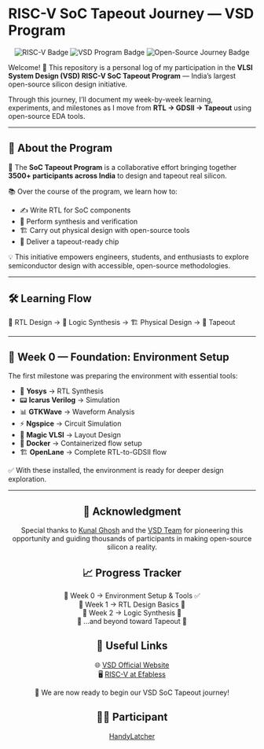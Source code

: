 # **RISC-V SoC Tapeout Journey — VSD Program**
<p align="center">
  <img src="https://img.shields.io/badge/🖥️-RISC--V-blue?style=for-the-badge&logo=riscv" alt="RISC-V Badge">
  <img src="https://img.shields.io/badge/📚-VSD--Program-orange?style=for-the-badge&logo=read-the-docs" alt="VSD Program Badge">
  <img src="https://img.shields.io/badge/⚙️-Open--Source--Journey-green?style=for-the-badge&logo=github" alt="Open-Source Journey Badge">
</p>

Welcome! 🎉
This repository is a personal log of my participation in the **VLSI System Design (VSD) RISC-V SoC Tapeout Program** — India’s largest open-source silicon design initiative.

Through this journey, I’ll document my week-by-week learning, experiments, and milestones as I move from **RTL → GDSII → Tapeout** using open-source EDA tools.

---

## 🌟 About the Program

🚀 The **SoC Tapeout Program** is a collaborative effort bringing together **3500+ participants across India** to design and tapeout real silicon.

📚 Over the course of the program, we learn how to:

* ✍️ Write RTL for SoC components
* 🔄 Perform synthesis and verification
* 🏗️ Carry out physical design with open-source tools
* 🎯 Deliver a tapeout-ready chip

💡 This initiative empowers engineers, students, and enthusiasts to explore semiconductor design with accessible, open-source methodologies.

---

## 🛠️ Learning Flow

📝 RTL Design → 🔄 Logic Synthesis → 🏗️ Physical Design → 🎯 Tapeout

---

## 📅 Week 0 — Foundation: Environment Setup

The first milestone was preparing the environment with essential tools:

* 🧠 **Yosys** → RTL Synthesis
* 📟 **Icarus Verilog** → Simulation
* 📊 **GTKWave** → Waveform Analysis
* ⚡ **Ngspice** → Circuit Simulation
* 🎨 **Magic VLSI** → Layout Design
* 🐳 **Docker** → Containerized flow setup
* 🏗️ **OpenLane** → Complete RTL-to-GDSII flow

✅ With these installed, the environment is ready for deeper design exploration.

---


<h2 align="center">🙏 Acknowledgment</h2>
<p align="center">
Special thanks to <a href="https://github.com/kunalg123">Kunal Ghosh</a> and the <a href="https://vsdiat.vlsisystemdesign.com/">VSD Team</a> for pioneering this opportunity and guiding thousands of participants in making open-source silicon a reality.
</p>

<h2 align="center">📈 Progress Tracker</h2>
<p align="center">
📅 Week 0 → Environment Setup & Tools ✅<br>
📅 Week 1 → RTL Design Basics 🚧<br>
📅 Week 2 → Logic Synthesis 🚧<br>
📅 …and beyond toward Tapeout 🚀
</p>

<h2 align="center">🔗 Useful Links</h2>
<p align="center">
🌐 <a href="https://vsdiat.vlsisystemdesign.com/">VSD Official Website</a><br>
🖥️ <a href="https://efabless.com">RISC-V at Efabless</a>
</p>

<p align="center">
🚀 We are now ready to begin our VSD SoC Tapeout journey!
</p>

<h2 align="center">👨‍💻 Participant</h2>
<div align="center">
  <a href="https://github.com/HandyLatcher">HandyLatcher</a>
</div>
